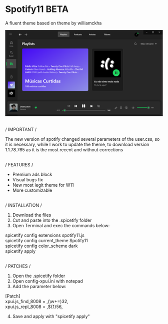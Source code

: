 # Spotify11 BETA
 A fluent theme based on theme by williamckha

![preview](https://github.com/bathtimethiago/Spotify11/blob/main/preview.png)

\
/ IMPORTANT /

 The new version of spotify changed several parameters of the user.css, so it is necessary, while I work to update the theme, to download version 1.1.78.765 as it is the most recent and without corrections

\
/ FEATURES /

- Premium ads block
- Visual bugs fix
- New most legit theme for W11
- More customizable

\
/ INSTALLATION /

1. Download the files
2. Cut and paste into the .spicetify folder
3. Open Terminal and exec the commands below:

spicetify config extensions spotify11.js\
spicetify config current_theme Spotify11\
spicetify config color_scheme dark\
spicetify apply

\
/ PATCHES /

1. Open the .spicetify folder
2. Open config-xpui.ini with notepad
3. Add the parameter below:

[Patch]\
xpui.js_find_8008 = ,(\w+=)32,\
xpui.js_repl_8008 = ,${1}56,

4. Save and apply with "spicetify apply"
